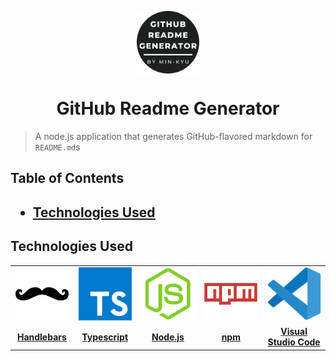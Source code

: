 <p align="center">
    <img align="center" alt="logo" src="./readme-assets/icon-rounded.png" height=100px width=100px/>
    <h1 align="center"> GitHub Readme Generator </h1>
</p>

> A node.js application that generates GitHub-flavored markdown for `README.md`s

<h2> Table of Contents <h2>

- [Technologies Used](#technologies-used)

## Technologies Used

<table>
<tbody>
	<tr align="center" valign="center">
		<td width="20.00000%" align="center">
			<a href="https://handlebarsjs.com/">
				<img
					alt="Handlebars Logo"
					src="./readme-assets/handlebars.svg"
					width="100%"
				>
			</a>
		</td>		
		<td width="20.00000%" align="center">
			<a href="https://www.typescriptlang.org/">
				<img
					alt="Typescript Logo"
					src="./readme-assets/typescript.svg"
					width="100%"
				>
			</a>
		</td>		
		<td width="20.00000%" align="center">
			<a href="https://nodejs.org/en">
				<img
					alt="Node.js Logo"
					src="./readme-assets/nodejs.svg"
					width="100%"
				>
			</a>
		</td>		
		<td width="20.00000%" align="center">
			<a href="https://www.npmjs.com/">
				<img
					alt="npm Logo"
					src="./readme-assets/npm.svg"
					width="100%"
				>
			</a>
		</td>		
		<td width="20.00000%" align="center">
			<a href="https://code.visualstudio.com/">
				<img
					alt="Visual Studio Code Logo"
					src="./readme-assets/vscode.svg"
					width="100%"
				>
			</a>
		</td>		
	</tr>
	<tr align="center" valign="center">
		<td width="20.00000%" align="center">
			<a href="https://handlebarsjs.com/">
				<b>
					Handlebars
				</b>
			</a>
		</td>
		<td width="20.00000%" align="center">
			<a href="https://www.typescriptlang.org/">
				<b>
					Typescript
				</b>
			</a>
		</td>
		<td width="20.00000%" align="center">
			<a href="https://nodejs.org/en">
				<b>
					Node.js
				</b>
			</a>
		</td>
		<td width="20.00000%" align="center">
			<a href="https://www.npmjs.com/">
				<b>
					npm
				</b>
			</a>
		</td>
		<td width="20.00000%" align="center">
			<a href="https://code.visualstudio.com/">
				<b>
					Visual Studio Code
				</b>
			</a>
		</td>
	</tr>
</tbody>
</table>

